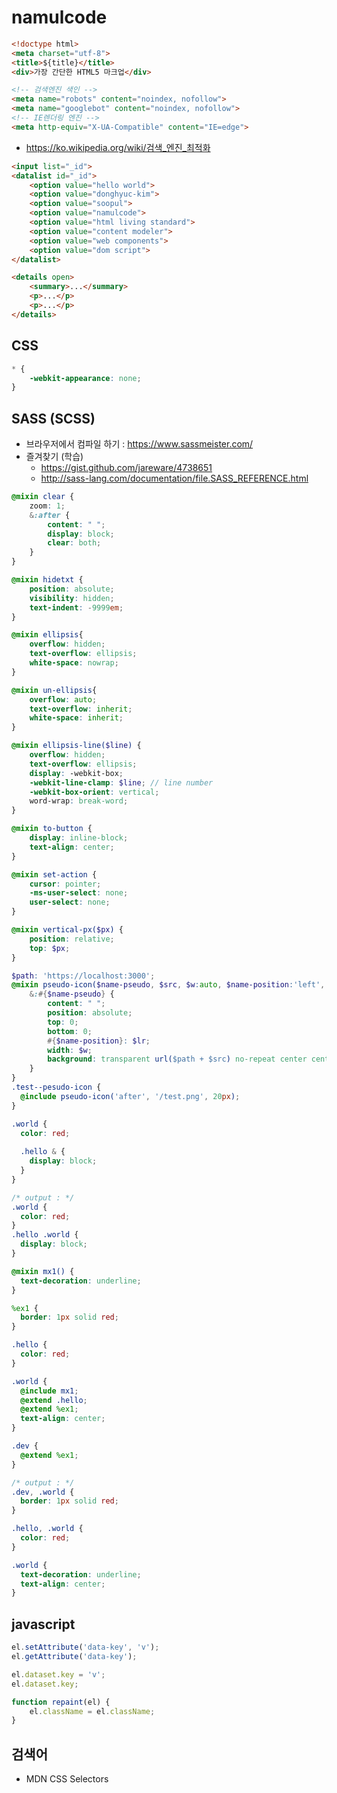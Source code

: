 # namulcode

```html
<!doctype html>
<meta charset="utf-8">
<title>${title}</title>
<div>가장 간단한 HTML5 마크업</div>
```

```html
<!-- 검색엔진 색인 -->
<meta name="robots" content="noindex, nofollow">
<meta name="googlebot" content="noindex, nofollow">
<!-- IE렌더링 엔진 -->
<meta http-equiv="X-UA-Compatible" content="IE=edge">
```

- https://ko.wikipedia.org/wiki/검색_엔진_최적화


```html
<input list="_id">
<datalist id="_id">
    <option value="hello world">
    <option value="donghyuc-kim">
    <option value="soopul">
    <option value="namulcode">
    <option value="html living standard">
    <option value="content modeler">
    <option value="web components">
    <option value="dom script">
</datalist>
```

```html
<details open>
    <summary>...</summary>
    <p>...</p>
    <p>...</p>
</details>
```

## CSS

```css
* {
    -webkit-appearance: none; 
}
```

## SASS (SCSS)

- 브라우저에서 컴파일 하기 : https://www.sassmeister.com/
- 즐겨찾기 (학습)
    - https://gist.github.com/jareware/4738651
    - http://sass-lang.com/documentation/file.SASS_REFERENCE.html

```scss
@mixin clear {
    zoom: 1; 
    &:after {
        content: " "; 
        display: block; 
        clear: both;
    }
}
```

```scss
@mixin hidetxt {
    position: absolute; 
    visibility: hidden;
    text-indent: -9999em;
}
```

```scss
@mixin ellipsis{
    overflow: hidden;
    text-overflow: ellipsis;
    white-space: nowrap;
}

@mixin un-ellipsis{
    overflow: auto;
    text-overflow: inherit;
    white-space: inherit;
}

@mixin ellipsis-line($line) {
    overflow: hidden;
    text-overflow: ellipsis;
    display: -webkit-box;
    -webkit-line-clamp: $line; // line number
    -webkit-box-orient: vertical;
    word-wrap: break-word; 
}
```

```scss
@mixin to-button {
    display: inline-block; 
    text-align: center; 
}

@mixin set-action {
    cursor: pointer; 
    -ms-user-select: none; 
    user-select: none; 
}
```

```scss
@mixin vertical-px($px) {
    position: relative; 
    top: $px;
}
```

```scss
$path: 'https://localhost:3000';
@mixin pseudo-icon($name-pseudo, $src, $w:auto, $name-position:'left', $lr:0) {
    &:#{$name-pseudo} {
        content: " "; 
        position: absolute; 
        top: 0; 
        bottom: 0; 
        #{$name-position}: $lr; 
        width: $w; 
        background: transparent url($path + $src) no-repeat center center; 
    }
}
.test--pesudo-icon {
  @include pseudo-icon('after', '/test.png', 20px);
}
```

```scss
.world {
  color: red; 
  
  .hello & {
    display: block; 
  }
}

/* output : */
.world {
  color: red;
}
.hello .world {
  display: block;
}
```

```scss
@mixin mx1() {
  text-decoration: underline; 
}

%ex1 { 
  border: 1px solid red; 
}

.hello { 
  color: red; 
}

.world { 
  @include mx1; 
  @extend .hello; 
  @extend %ex1; 
  text-align: center; 
}

.dev {
  @extend %ex1; 
}

/* output : */
.dev, .world {
  border: 1px solid red;
}

.hello, .world {
  color: red;
}

.world {
  text-decoration: underline;
  text-align: center;
}
```


## javascript 

```js
el.setAttribute('data-key', 'v'); 
el.getAttribute('data-key'); 
```

~~~js
el.dataset.key = 'v'; 
el.dataset.key; 
~~~

```js
function repaint(el) {
    el.className = el.className; 
}
```


## 검색어 

- MDN CSS Selectors
